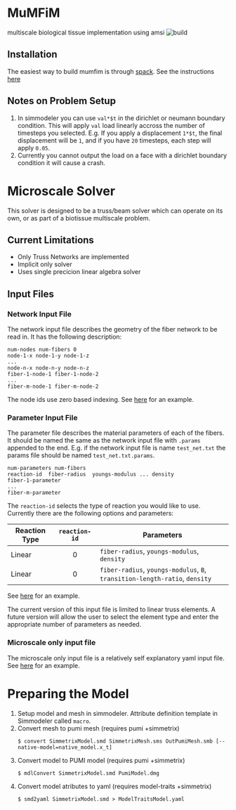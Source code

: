 # MuMFiM
multiscale biological tissue implementation using amsi
![build](https://github.com/SCOREC/mumfim/actions/workflows/run_tests.yml/badge.svg?branch=develop)

## Installation
The easiest way to build mumfim is through [spack](https://github.com/spack/spack). See the
instructions [here](https://github.com/jacobmerson/mumfim-spack)

## Notes on Problem Setup
1. In simmodeler you can use `val*$t` in the dirichlet or neumann boundary condition. This will
   apply `val` load linearly accross the number of timesteps you selected. E.g. If you apply a
   displacement `1*$t`, the final displacement will be `1`, and if you have `20` timesteps,
   each step will apply `0.05`.
2. Currently you cannot output the load on a face with a dirichlet boundary condition
   it will cause a crash.

# Microscale Solver
This solver is designed to be a truss/beam solver which can operate on its own, or as part
of a biotissue multiscale problem.

## Current Limitations
- Only Truss Networks are implemented
- Implicit only solver
- Uses single precicion linear algebra solver

## Input Files

### Network Input File
The network input file describes the geometry of the fiber network to be read in.
It has the following description:
```
num-nodes num-fibers 0
node-1-x node-1-y node-1-z
...
node-n-x node-n-y node-n-z
fiber-1-node-1 fiber-1-node-2
...
fiber-m-node-1 fiber-m-node-2
```
The node ids use zero based indexing. See [here](../test/microscale/fiber_networks/del_4450seedL5_new_1.txt) for an example.

### Parameter Input File
The parameter file describes the material parameters of each of the fibers. It should be named the
same as the network input file with `.params` appended to the end. E.g. if the network input file
is name `test_net.txt` the params file should be named `test_net.txt.params`.

```
num-parameters num-fibers
reaction-id  fiber-radius  youngs-modulus ... density
fiber-1-parameter
...
fiber-m-parameter
```
The `reaction-id` selects the type of reaction you would like to use. Currently there are the following options and parameters:

| Reaction Type | `reaction-id` | Parameters                                                                 |
|---------------|:-------------:|----------------------------------------------------------------------------|
| Linear        | 0             | `fiber-radius`, `youngs-modulus`, `density`                                |
| Linear        | 0             | `fiber-radius`, `youngs-modulus`, `B`, `transition-length-ratio`, `density`|

See [here](../test/microscale/fiber_networks/del_4450seedL5_new_1.txt.params) for an example.

The current version of this input file is limited to linear truss elements. A future version will
allow the user to select the element type and enter the appropriate number of parameters as needed.

### Microscale only input file
The microscale only input file is a relatively self explanatory yaml input file. See
[here](../test/microscale/fiber_only.yaml) for an example.

# Preparing the Model
1. Setup model and mesh in simmodeler. Attribute definition template in Simmodeler called `macro`. 
2. Convert mesh to pumi mesh (requires pumi +simmetrix)
   ```console
   $ convert SimmetrixModel.smd SimmetrixMesh.sms OutPumiMesh.smb [--native-model=native_model.x_t]
   ```
3. Convert model to PUMI model (requires pumi +simmetrix)
   ```console
   $ mdlConvert SimmetrixModel.smd PumiModel.dmg  
   ```
4. Convert model atributes to yaml (requires model-traits +simmetrix)
   ```console
   $ smd2yaml SimmetrixModel.smd > ModelTraitsModel.yaml
   ```
